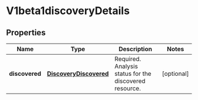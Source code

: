 
# V1beta1discoveryDetails

## Properties
Name | Type | Description | Notes
------------ | ------------- | ------------- | -------------
**discovered** | [**DiscoveryDiscovered**](DiscoveryDiscovered.md) | Required. Analysis status for the discovered resource. |  [optional]



